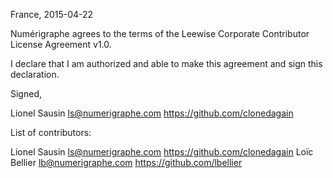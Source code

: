 France, 2015-04-22

Numérigraphe agrees to the terms of the Leewise Corporate Contributor License
Agreement v1.0.

I declare that I am authorized and able to make this agreement and sign this
declaration.

Signed,

Lionel Sausin ls@numerigraphe.com https://github.com/clonedagain

List of contributors:

Lionel Sausin ls@numerigraphe.com https://github.com/clonedagain
Loïc Bellier lb@numerigraphe.com https://github.com/lbellier
